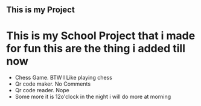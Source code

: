 ## This is my Project

 # This is my School Project that i made for fun this are the thing i added till now 

 - Chess Game. BTW I Like playing chess
 - Qr code maker. No Comments
 - Qr code reader. Nope
 - Some more it is 12o'clock in the night i will do more at morning 
